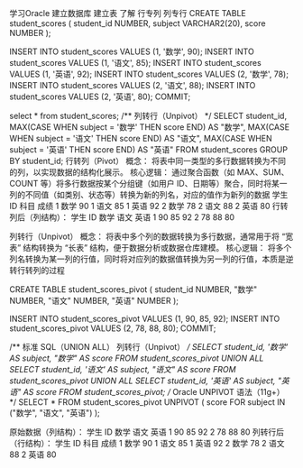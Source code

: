 学习Oracle  建立数据库 建立表 
了解 行专列 列专行
CREATE TABLE student_scores (
student_id NUMBER,
subject VARCHAR2(20),
score NUMBER
);

INSERT INTO student_scores VALUES (1, '数学', 90);
INSERT INTO student_scores VALUES (1, '语文', 85);
INSERT INTO student_scores VALUES (1, '英语', 92);
INSERT INTO student_scores VALUES (2, '数学', 78);
INSERT INTO student_scores VALUES (2, '语文', 88);
INSERT INTO student_scores VALUES (2, '英语', 80);
COMMIT;

select * from student_scores;
/**
列转行（Unpivot）
*/
SELECT
student_id,
MAX(CASE WHEN subject = '数学' THEN score END) AS "数学",
MAX(CASE WHEN subject = '语文' THEN score END) AS "语文",
MAX(CASE WHEN subject = '英语' THEN score END) AS "英语"
FROM student_scores
GROUP BY student_id;
行转列（Pivot）
概念：
将表中同一类型的多行数据转换为不同的列，以实现数据的结构化展示。
核心逻辑：
通过聚合函数（如 MAX、SUM、COUNT 等）将多行数据按某个分组键（如用户 ID、日期等）聚合，同时将某一列的不同值（如类别、状态等）转换为新的列名，对应的值作为新列的数据
学生 ID	科目	成绩
1	数学	90
1	语文	85
1	英语	92
2	数学	78
2	语文	88
2	英语	80
行转列后（列结构）：
学生 ID	数学	语文	英语
1	90	85	92
2	78	88	80



列转行（Unpivot）
概念：
将表中多个列的数据转换为多行数据，通常用于将 “宽表” 结构转换为 “长表” 结构，便于数据分析或数据仓库建模。
核心逻辑：
将多个列名转换为某一列的行值，同时将对应列的数据值转换为另一列的行值，本质是逆转行转列的过程

CREATE TABLE student_scores_pivot (
student_id NUMBER,
"数学" NUMBER,
"语文" NUMBER,
"英语" NUMBER
);

INSERT INTO student_scores_pivot VALUES (1, 90, 85, 92);
INSERT INTO student_scores_pivot VALUES (2, 78, 88, 80);
COMMIT;

/**
标准 SQL（UNION ALL）
列转行（Unpivot）
*/
SELECT
student_id,
'数学' AS subject,
"数学" AS score
FROM student_scores_pivot
UNION ALL
SELECT
student_id,
'语文' AS subject,
"语文" AS score
FROM student_scores_pivot
UNION ALL
SELECT
student_id,
'英语' AS subject,
"英语" AS score
FROM student_scores_pivot;
/*
Oracle UNPIVOT 语法（11g+）
*/
SELECT *
FROM student_scores_pivot
UNPIVOT (
score FOR subject IN ("数学", "语文", "英语")
);

原始数据（列结构）：
学生 ID	数学	语文	英语
1	90	85	92
2	78	88	80
列转行后（行结构）：
学生 ID	科目	成绩
1	数学	90
1	语文	85
1	英语	92
2	数学	78
2	语文	88
2	英语	80
